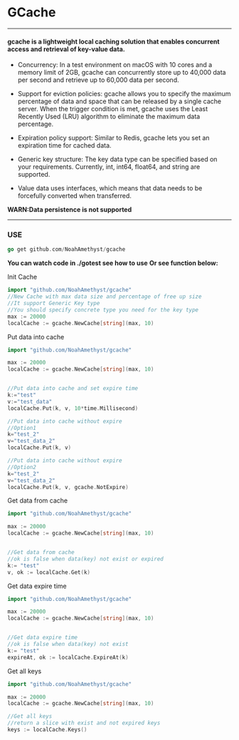 # GCache

---

#### gcache is a lightweight local caching solution that enables concurrent access and retrieval of key-value data.

* Concurrency: In a test environment on macOS with 10 cores and a memory limit of 2GB, gcache can concurrently store up to 40,000 data per second and retrieve up to 60,000 data per second.

* Support for eviction policies: gcache allows you to specify the maximum percentage of data and space that can be released by a single cache server. When the trigger condition is met, gcache uses the Least Recently Used (LRU) algorithm to eliminate the maximum data percentage.

* Expiration policy support: Similar to Redis, gcache lets you set an expiration time for cached data.

* Generic key structure: The key data type can be specified based on your requirements. Currently, int, int64, float64, and string are supported.

* Value data uses interfaces, which means that data needs to be forcefully converted when transferred.

**WARN:Data persistence is not supported**

---
### USE

```go
go get github.com/NoahAmethyst/gcache
```

**You can watch code in ./gotest see how to use**
**Or see function below:**

Init Cache
```go
import "github.com/NoahAmethyst/gcache"
//New Cache with max data size and percentage of free up size
//It support Generic Key type
//You should specify concrete type you need for the key type
max := 20000
localCache := gcache.NewCache[string](max, 10)

```

Put data into cache
```go
import "github.com/NoahAmethyst/gcache"

max := 20000
localCache := gcache.NewCache[string](max, 10)


//Put data into cache and set expire time
k:="test"
v:="test_data"
localCache.Put(k, v, 10*time.Millisecond)

//Put data into cache without expire
//Option1
k="test_2"
v="test_data_2"
localCache.Put(k, v)

//Put data into cache without expire
//Option2
k="test_2"
v="test_data_2"
localCache.Put(k, v, gcache.NotExpire)
```
Get data from cache
```go
import "github.com/NoahAmethyst/gcache"

max := 20000
localCache := gcache.NewCache[string](max, 10)


//Get data from cache
//ok is false when data(key) not exist or expired
k:= "test"
v, ok := localCache.Get(k)

```

Get data expire time
```go
import "github.com/NoahAmethyst/gcache"

max := 20000
localCache := gcache.NewCache[string](max, 10)


//Get data expire time
//ok is false when data(key) not exist
k:= "test"
expireAt, ok := localCache.ExpireAt(k)
```

Get all keys
```go
import "github.com/NoahAmethyst/gcache"

max := 20000
localCache := gcache.NewCache[string](max, 10)

//Get all keys
//return a slice with exist and not expired keys
keys := localCache.Keys()

```